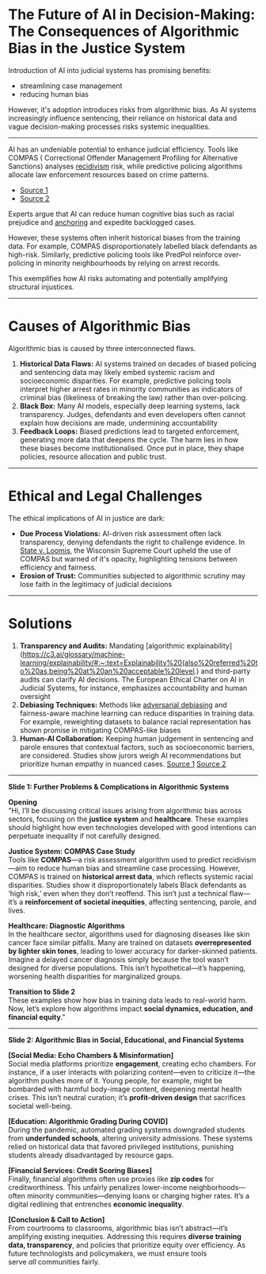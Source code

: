 # The Future of AI in Decision-Making: The Consequences of Algorithmic Bias in the Justice System

Introduction of AI into judicial systems has promising benefits:
- streamlining case management
- reducing human bias

However, it's adoption introduces risks from algorithmic bias.
As AI systems increasingly influence sentencing, their reliance on historical data and vague decision-making processes risks systemic inequalities.

---
AI has an undeniable potential to enhance judicial efficiency.
Tools like COMPAS ( Correctional Offender Management Profiling for Alternative Sanctions) analyses [recidivism](https://www.merriam-webster.com/dictionary/recidivism) risk, while predictive policing algorithms allocate law enforcement resources based on crime patterns.
- [Source 1](https://link.springer.com/article/10.1007/s43681-022-00137-9)
- [Source 2](https://jhulr.org/2025/01/01/algorithmic-justice-or-bias-legal-implications-of-predictive-policing-algorithms-in-criminal-justice/)

Experts argue that AI can reduce human cognitive bias such as racial prejudice and [anchoring](https://en.wikipedia.org/wiki/Anchoring_effect) and expedite backlogged cases.

However, these systems often inherit historical biases from the training data. For example, COMPAS disproportionately labelled black defendants as high-risk. Similarly, predictive policing tools like PredPol reinforce over-policing in minority neighbourhoods by relying on arrest records.

This exemplifies how AI risks automating and potentially amplifying structural injustices.

---

# Causes of Algorithmic Bias
Algorithmic bias is caused by three interconnected flaws.
1. **Historical Data Flaws:** AI systems trained on decades of biased policing and sentencing data may likely embed systemic racism and socioeconomic disparities. For example, predictive policing tools interpret higher arrest rates in minority communities as indicators of criminal bias (likeliness of breaking the law) rather than over-policing.
2. **Black Box:** Many AI models, especially deep learning systems, lack transparency. Judges, defendants and even developers often cannot explain how decisions are made, undermining accountability
3. **Feedback Loops:** Biased predictions lead to targeted enforcement, generating more data that deepens the cycle.
The harm lies in how these biases become institutionalised. Once put in place, they shape policies, resource allocation and public trust.

---
# Ethical and Legal Challenges
The ethical implications of AI in justice are dark:
- **Due Process Violations:** AI-driven risk assessment often lack transparency, denying defendants the right to challenge evidence. In [State v. Loomis](https://jhulr.org/2025/01/01/algorithmic-justice-or-bias-legal-implications-of-predictive-policing-algorithms-in-criminal-justice/), the Wisconsin Supreme Court upheld the use of COMPAS but warned of it's opacity, highlighting tensions between efficiency and fairness.
- **Erosion of Trust:** Communities subjected to algorithmic scrutiny may lose faith in the legitimacy of judicial decisions
---
# Solutions
1. **Transparency and Audits:** Mandating [algorithmic explainability](https://c3.ai/glossary/machine-learning/explainability/#:~:text=Explainability%20(also%20referred%20to%20as,being%20at%20an%20acceptable%20level.) and third-party audits can clarify AI decisions. The European Ethical Charter on AI in Judicial Systems, for instance, emphasizes accountability and human oversight
2. **Debiasing Techniques:** Methods like [adversarial debiasing](https://holisticai.readthedocs.io/en/latest/getting_started/bias/mitigation/inprocessing/bc_adversarial_debiasing_adversarial_debiasing.html) and fairness-aware machine learning can reduce disparities in training data. For example, reweighting datasets to balance racial representation has shown promise in mitigating COMPAS-like biases
3.  **Human-AI Collaboration:** Keeping human judgement in sentencing and parole ensures that contextual factors, such as socioeconomic barriers, are considered. Studies show jurors weigh AI recommendations but prioritize human empathy in nuanced cases.
[Source 1](https://rrjournals.com/index.php/rrijm/article/view/1442)
[Source 2](https://www.academia.edu/127253229/Ethics_and_Biases_in_Artificial_Intelligence_AI_Algorithms_related_to_Criminal_Justice)


---
**Slide 1: Further Problems & Complications in Algorithmic Systems**

**Opening**  
"Hi, I’ll be discussing critical issues arising from algorithmic bias across sectors, focusing on the **justice system** and **healthcare**. These examples should highlight how even technologies developed with good intentions can perpetuate inequality if not carefully designed.

**Justice System: COMPAS Case Study**  
Tools like **COMPAS**—a risk assessment algorithm used to predict recidivism—aim to reduce human bias and streamline case processing. However, COMPAS is trained on **historical arrest data**, which reflects systemic racial disparities. Studies show it disproportionately labels Black defendants as ‘high risk,’ even when they don’t reoffend. This isn’t just a technical flaw—it’s a **reinforcement of societal inequities**, affecting sentencing, parole, and lives.

**Healthcare: Diagnostic Algorithms**  
In the healthcare sector, algorithms used for diagnosing diseases like skin cancer face similar pitfalls. Many are trained on datasets **overrepresented by lighter skin tones**, leading to lower accuracy for darker-skinned patients. Imagine a delayed cancer diagnosis simply because the tool wasn’t designed for diverse populations. This isn’t hypothetical—it’s happening, worsening health disparities for marginalized groups.

**Transition to Slide 2**  
These examples show how bias in training data leads to real-world harm. Now, let’s explore how algorithms impact **social dynamics, education, and financial equity**."

---

**Slide 2: Algorithmic Bias in Social, Educational, and Financial Systems**

**[Social Media: Echo Chambers & Misinformation]**  
Social media platforms prioritize **engagement**, creating echo chambers. For instance, if a user interacts with polarizing content—even to criticize it—the algorithm pushes more of it. Young people, for example, might be bombarded with harmful body-image content, deepening mental health crises. This isn’t neutral curation; it’s **profit-driven design** that sacrifices societal well-being.

**[Education: Algorithmic Grading During COVID]**  
During the pandemic, automated grading systems downgraded students from **underfunded schools**, altering university admissions. These systems relied on historical data that favored privileged institutions, punishing students already disadvantaged by resource gaps.

**[Financial Services: Credit Scoring Biases]**  
Finally, financial algorithms often use proxies like **zip codes** for creditworthiness. This unfairly penalizes lower-income neighborhoods—often minority communities—denying loans or charging higher rates. It’s a digital redlining that entrenches **economic inequality**.

**[Conclusion & Call to Action]**  
From courtrooms to classrooms, algorithmic bias isn’t abstract—it’s amplifying existing inequities. Addressing this requires **diverse training data, transparency**, and policies that prioritize equity over efficiency. As future technologists and policymakers, we must ensure tools serve _all_ communities fairly.